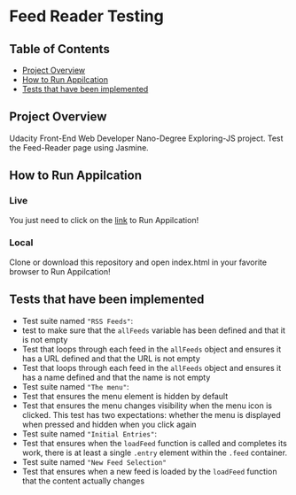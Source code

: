 # Feed Reader Testing

## Table of Contents

* [Project Overview](#project_overview)
* [How to Run Appilcation](#how_to_run_appilcation)
* [Tests that have been implemented](#tests_that_have_been_implemented)

## Project Overview

Udacity Front-End Web Developer Nano-Degree Exploring-JS project. Test the Feed-Reader page using Jasmine.

## How to Run Appilcation

### Live

You just need to click on the [link](https://guschins.github.io/frontend-nanodegree-feedreader/) to Run Appilcation!

### Loсal

Clone or download this repository and open index.html in your favorite browser to Run Appilcation!

## Tests that have been implemented

- Test suite named `"RSS Feeds"`:
 - test to make sure that the `allFeeds` variable has been defined and that it is not empty
 - Test that loops through each feed in the `allFeeds` object and ensures it has a URL defined and that the URL is not empty
 - Test that loops through each feed in the `allFeeds` object and ensures it has a name defined and that the name is not empty
- Test suite named `"The menu"`:
 - Test that ensures the menu element is hidden by default
 - Test that ensures the menu changes visibility when the menu icon is clicked. This test has two expectations: whether the menu is displayed when pressed and hidden when you click again
- Test suite named `"Initial Entries"`:
 - Test that ensures when the `loadFeed` function is called and completes its work, there is at least a single `.entry` element within the `.feed` container.
 - Test suite named `"New Feed Selection"`
 - Test that ensures when a new feed is loaded by the `loadFeed` function that the content actually changes